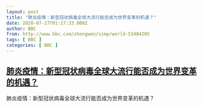 ```yaml
---
layout: post
title: "肺炎疫情：新型冠状病毒全球大流行能否成为世界变革的机遇？"
date: 2020-07-27T01:17:33.000Z
author: BBC
from: http://www.bbc.com/zhongwen/simp/world-53484205
tags: [ BBC ]
categories: [ BBC ]
---
```

<!--1595812653000-->
[肺炎疫情：新型冠状病毒全球大流行能否成为世界变革的机遇？](http://www.bbc.com/zhongwen/simp/world-53484205)
------

<div>
肺炎疫情：新型冠状病毒全球大流行能否成为世界变革的机遇？
</div>
